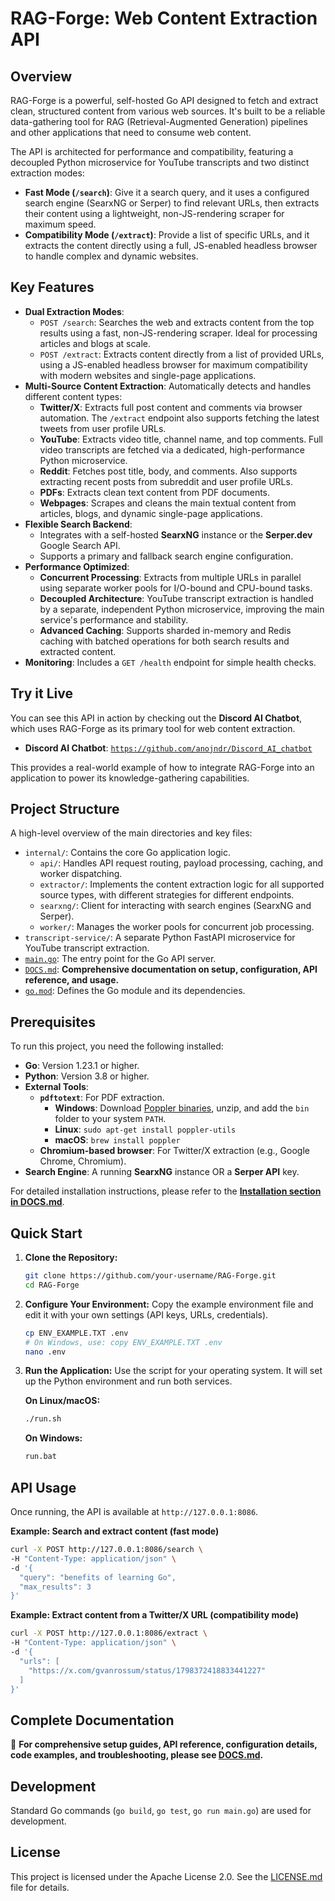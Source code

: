 # RAG-Forge: Web Content Extraction API

## Overview

RAG-Forge is a powerful, self-hosted Go API designed to fetch and extract clean, structured content from various web sources. It's built to be a reliable data-gathering tool for RAG (Retrieval-Augmented Generation) pipelines and other applications that need to consume web content.

The API is architected for performance and compatibility, featuring a decoupled Python microservice for YouTube transcripts and two distinct extraction modes:
- **Fast Mode (`/search`)**: Give it a search query, and it uses a configured search engine (SearxNG or Serper) to find relevant URLs, then extracts their content using a lightweight, non-JS-rendering scraper for maximum speed.
- **Compatibility Mode (`/extract`)**: Provide a list of specific URLs, and it extracts the content directly using a full, JS-enabled headless browser to handle complex and dynamic websites.

## Key Features

*   **Dual Extraction Modes**:
    *   `POST /search`: Searches the web and extracts content from the top results using a fast, non-JS-rendering scraper. Ideal for processing articles and blogs at scale.
    *   `POST /extract`: Extracts content directly from a list of provided URLs, using a JS-enabled headless browser for maximum compatibility with modern websites and single-page applications.
*   **Multi-Source Content Extraction**: Automatically detects and handles different content types:
    *   **Twitter/X**: Extracts full post content and comments via browser automation. The `/extract` endpoint also supports fetching the latest tweets from user profile URLs.
    *   **YouTube**: Extracts video title, channel name, and top comments. Full video transcripts are fetched via a dedicated, high-performance Python microservice.
    *   **Reddit**: Fetches post title, body, and comments. Also supports extracting recent posts from subreddit and user profile URLs.
    *   **PDFs**: Extracts clean text content from PDF documents.
    -   **Webpages**: Scrapes and cleans the main textual content from articles, blogs, and dynamic single-page applications.
*   **Flexible Search Backend**:
    *   Integrates with a self-hosted **SearxNG** instance or the **Serper.dev** Google Search API.
    *   Supports a primary and fallback search engine configuration.
*   **Performance Optimized**:
    *   **Concurrent Processing**: Extracts from multiple URLs in parallel using separate worker pools for I/O-bound and CPU-bound tasks.
    *   **Decoupled Architecture**: YouTube transcript extraction is handled by a separate, independent Python microservice, improving the main service's performance and stability.
    *   **Advanced Caching**: Supports sharded in-memory and Redis caching with batched operations for both search results and extracted content.
   *   **Monitoring**: Includes a `GET /health` endpoint for simple health checks.
   
## Try it Live

You can see this API in action by checking out the **Discord AI Chatbot**, which uses RAG-Forge as its primary tool for web content extraction.

*   **Discord AI Chatbot**: [`https://github.com/anojndr/Discord_AI_chatbot`](https://github.com/anojndr/Discord_AI_chatbot)

This provides a real-world example of how to integrate RAG-Forge into an application to power its knowledge-gathering capabilities.

## Project Structure

A high-level overview of the main directories and key files:

*   `internal/`: Contains the core Go application logic.
    *   `api/`: Handles API request routing, payload processing, caching, and worker dispatching.
    *   `extractor/`: Implements the content extraction logic for all supported source types, with different strategies for different endpoints.
    *   `searxng/`: Client for interacting with search engines (SearxNG and Serper).
    *   `worker/`: Manages the worker pools for concurrent job processing.
*   `transcript-service/`: A separate Python FastAPI microservice for YouTube transcript extraction.
*   [`main.go`](main.go): The entry point for the Go API server.
*   [`DOCS.md`](DOCS.md): **Comprehensive documentation on setup, configuration, API reference, and usage.**
*   [`go.mod`](go.mod): Defines the Go module and its dependencies.

## Prerequisites

To run this project, you need the following installed:

*   **Go**: Version 1.23.1 or higher.
*   **Python**: Version 3.8 or higher.
*   **External Tools**:
	*   **`pdftotext`**: For PDF extraction.
        - **Windows**: Download [Poppler binaries](https://github.com/oschwartz10612/poppler-windows/releases/), unzip, and add the `bin` folder to your system `PATH`.
        - **Linux**: `sudo apt-get install poppler-utils`
        - **macOS**: `brew install poppler`
	*   **Chromium-based browser**: For Twitter/X extraction (e.g., Google Chrome, Chromium).
*   **Search Engine**: A running **SearxNG** instance OR a **Serper API** key.

For detailed installation instructions, please refer to the **[Installation section in DOCS.md](DOCS.md)**.

## Quick Start

1.  **Clone the Repository:**
    ```bash
    git clone https://github.com/your-username/RAG-Forge.git
    cd RAG-Forge
    ```

2.  **Configure Your Environment:**
    Copy the example environment file and edit it with your own settings (API keys, URLs, credentials).
    ```bash
    cp ENV_EXAMPLE.TXT .env
    # On Windows, use: copy ENV_EXAMPLE.TXT .env
    nano .env
    ```

3.  **Run the Application:**
    Use the script for your operating system. It will set up the Python environment and run both services.
   
    **On Linux/macOS:**
    ```bash
    ./run.sh
    ```
    **On Windows:**
    ```cmd
    run.bat
    ```

## API Usage

Once running, the API is available at `http://127.0.0.1:8086`.

**Example: Search and extract content (fast mode)**
```bash
curl -X POST http://127.0.0.1:8086/search \
-H "Content-Type: application/json" \
-d '{
  "query": "benefits of learning Go",
  "max_results": 3
}'
```

**Example: Extract content from a Twitter/X URL (compatibility mode)**
```bash
curl -X POST http://127.0.0.1:8086/extract \
-H "Content-Type: application/json" \
-d '{
  "urls": [
    "https://x.com/gvanrossum/status/1798372418833441227"
  ]
}'
```

## Complete Documentation

📖 **For comprehensive setup guides, API reference, configuration details, code examples, and troubleshooting, please see [DOCS.md](DOCS.md).**

## Development

Standard Go commands (`go build`, `go test`, `go run main.go`) are used for development.

## License

This project is licensed under the Apache License 2.0. See the [LICENSE.md](LICENSE.md) file for details.